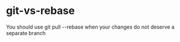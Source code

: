 # git-vs-rebase
You should use git pull --rebase when
your changes do not deserve a separate branch
